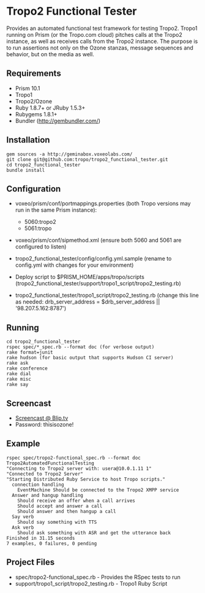 Tropo2 Functional Tester
========================

Provides an automated functional test framework for testing Tropo2. Tropo1 running on Prism (or the Tropo.com cloud) pitches calls at the Tropo2 instance, as well as receives calls from the Tropo2 instance. The purpose is to run assertions not only on the Ozone stanzas, message sequences and behavior, but on the media as well.

Requirements
------------

* Prism 10.1
* Tropo1
* Tropo2/Ozone
* Ruby 1.8.7+ or JRuby 1.5.3+
* Rubygems 1.8.1+
* Bundler (http://gembundler.com/)

Installation
------------

	gem sources -a http://geminabox.voxeolabs.com/
	git clone git@github.com:tropo/tropo2_functional_tester.git
	cd tropo2_functional_tester
	bundle install

Configuration
-------------

* voxeo/prism/conf/portmappings.properties (both Tropo versions may run in the same Prism instance):

    * 5060:tropo2
    * 5061:tropo

* voxeo/prism/conf/sipmethod.xml (ensure both 5060 and 5061 are configured to listen)
* tropo2_functional_tester/config/config.yml.sample (rename to config.yml with changes for your environment)

* Deploy script to $PRISM_HOME/apps/tropo/scripts (tropo2_functional_tester/support/tropo1_script/tropo2_testing.rb)
* tropo2_functional_tester/tropo1_script/tropo2_testing.rb (change this line as needed: drb_server_address = $drb_server_address || '98.207.5.162:8787')

Running
-------

	cd tropo2_functional_tester
	rspec spec/*_spec.rb --format doc (for verbose output)
	rake format=junit
	rake hudson (for basic output that supports Hudson CI server)
	rake ask
	rake conference
	rake dial
	rake misc
	rake say

Screencast
----------

* [Screencast @ Blip.tv](http://blip.tv/file/5114210)
* Password: thisisozone!

Example
-------

	rspec spec/tropo2-functional_spec.rb --format doc
	Tropo2AutomatedFunctionalTesting
	"Connecting to Tropo2 server with: usera@10.0.1.11 1"
	"Connected to Tropo2 Server"
	"Starting Distributed Ruby Service to host Tropo scripts."
	  connection handling
	    EventMachine Should be connected to the Tropo2 XMPP service
	  Answer and hangup handling
	    Should receive an offer when a call arrives
	    Should accept and answer a call
	    Should answer and then hangup a call
	  Say verb
	    Should say something with TTS
	  Ask verb
	    Should ask something with ASR and get the utterance back
	Finished in 31.15 seconds
	7 examples, 0 failures, 0 pending

Project Files
-------------

* spec/tropo2-functional_spec.rb - Provides the RSpec tests to run
* support/tropo1_script/tropo2_testing.rb - Tropo1 Ruby Script
